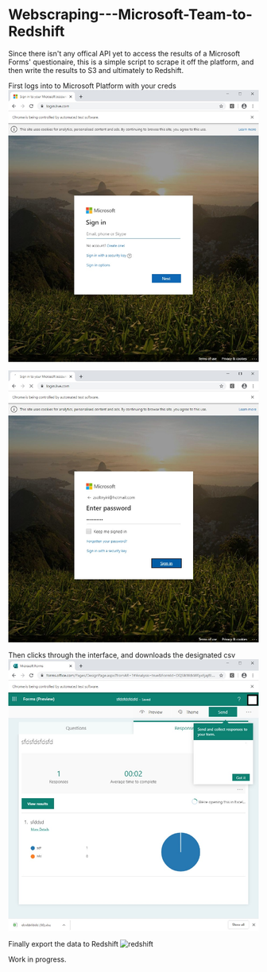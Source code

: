 # Webscraping---Microsoft-Team-to-Redshift

Since there isn't any offical API yet to access the results of a Microsoft Forms' questionaire, this is a simple script to scrape it off the platform, and then write the results to S3 and ultimately to Redshift.

First logs into to Microsoft Platform with your creds
![login](/login.jpg)

![pass](/pass.jpg)

Then clicks through the interface, and downloads the designated csv
![dl](/download.jpg)

Finally export the data to Redshift
![redshift](/res.JGP)

Work in progress.
